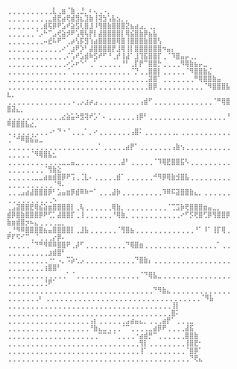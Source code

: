 ⢀⢀⢀⢀⢀⢀⢀⢀⢀⢀⣇⢀⣶⠈⣷⢀⣘⡀⠆⢄⢀⠠⡀
⢀⢀⢀⢀⢀⢀⢀⢀⢀⣀⣾⣟⣴⢟⣾⣻⣆⣹⣷⢸⢽⣳⢡⣧⣢⡀⡀
⢀⢀⢀⢀⢀⢀⢀⢀⣾⢯⡿⠟⣡⠞⣵⣫⢇⣿⣸⠸⢻⣿⣷⣿⣿⣿⣝⣦⣴⣠⡀⢀⡀
⢀⢀⢀⢀⢀⢀⠈⡠⠓⠉⣠⢞⣵⡺⠟⢡⢿⢧⡟⡇⣼⣿⣿⣿⣿⡇⢿⣮⣿⣷⡿⣦⣧
⢀⢀⢀⢀⢀⢀⢀⢀⠤⣞⠧⠟⠉⢀⡴⢣⡯⣻⢱⣴⣿⣿⣿⣿⢿⣿⢸⣿⣿⣿⣷⣿⣿⢣
⢀⢀⢀⢀⢀⢀⢀⢀⢀⢀⢀⢀⠔⠁⣰⠟⡱⠃⣼⣿⣿⣿⣿⡟⣸⢿⢸⡇⣿⣿⣿⣿⣿⣿⠲⣤⡄
⢀⢀⢀⢀⢀⢀⢀⢀⢀⢀⢀⢀⢀⠌⢡⠞⣡⣾⠷⣫⠞⠋⠘⢀⡞⢸⣼⠁⣸⢹⣯⣿⣿⡏⢀⠈⠹⣿⣤⡤⢀⡀
⢀⢀⢀⢀⢀⢀⢀⢀⢀⢀⢀⢀⢀⠔⡡⠖⠑⠁⢀⠁⢀⢀⢀⢀⢀⠘⠃⢀⡏⡟⠉⣿⣿⡓⢀⢀⢀⢀⠻⢿⣷⣦⡤⣀
⢀⢀⢀⢀⢀⢀⢀⢀⢀⢀⢀⢀⢀⠈⢀⢀⢀⢀⢀⢀⢀⢀⢀⢀⢀⢀⢀⠈⡙⢀⢀⣿⣿⡇⢀⢀⢀⢀⢀⠈⠻⣿⣿⣷⣌
⢀⢀⢀⢀⢀⢀⢀⢀⢀⢀⢀⢀⢀⢀⢀⢀⢀⢀⢀⢀⢀⢀⢀⢀⢀⢀⢀⢀⢀⢀⢀⣽⣿⠁⢀⢀⢀⢀⢀⢀⢀⠛⢿⣿⣿⣷⣤
⢀⢀⢀⢀⢀⢀⢀⢀⢀⢀⢀⢀⢀⢀⢀⢀⢀⢀⢀⢀⢀⢀⢀⢀⢀⢀⢀⢀⢀⢀⢀⣿⡿⢀⢀⢀⢀⢀⢀⢀⢀⢀⢀⠈⠻⣿⣿⣿⣧⣆⡀
⢀⢀⢀⢀⢀⢀⢀⢀⢀⢀⢀⢀⢀⢀⠠⢀⡠⣰⡴⣠⢀⢀⢀⢀⢀⢀⢀⢀⢀⢠⣾⠋⢀⢀⢀⢀⢀⢀⢀⢀⢀⢀⢀⢀⢀⠈⠛⢿⣿⣿⣽⣄⡀
⢀⢀⢀⢀⢀⢀⢀⢀⢀⢀⢀⢀⣔⣵⣥⠵⣻⢽⠞⡡⠁⠄⢀⢀⢀⢀⢀⢀⢰⡿⠃⢀⢀⢀⢀⢀⢀⢀⢀⢀⢀⢀⢀⢀⢀⢀⢀⢀⠘⠿⣿⣿⣿⣧⣔⡀
⢀⢀⢀⢀⢀⢀⢀⢀⢀⠠⠂⠙⠐⠈⢀⢀⢀⠁⡀⠔⢀⢀⢀⢀⢀⢀⢀⢠⣿⠅⢀⢀⢀⢀⢀⢀⢀⡀⢀⢀⢀⢀⢀⢀⢀⢀⢀⢀⢀⢀⠈⠚⠿⣿⣮⣥⣀
⢀⢀⢀⢀⢀⢀⢀⢀⢀⢀⢀⢀⢀⢀⢀⢀⢀⢀⢀⢀⠁⢀⢀⢀⢀⢀⣴⡟⠁⢀⢀⢀⢀⢀⢀⢀⢠⣷⢢⢀⢀⢀⢀⢀⢀⢀⢀⢀⢀⢀⢀⢀⢀⢀⠈⠻⢿⣿⣧⣂
⢀⢀⢀⢀⢀⢀⢀⢀⢀⢀⢀⢀⣀⣀⣤⣀⢀⢀⢀⢀⢀⢀⢀⢀⢀⣼⠃⢀⢀⢀⢀⢀⠈⠹⢿⣟⣿⣿⣯⠣⢀⢀⢀⢀⢀⢀⢀⢀⢀⢀⢀⢀⢀⢀⢀⢀⢀⠈⢻⣷⣕
⢀⢀⢀⢀⢀⢀⣀⣀⣴⣶⣾⣿⡿⠟⢩⢀⢈⣇⠄⢀⢀⢀⢀⢀⣾⠁⢀⢀⢀⢀⢀⢀⠚⠻⡿⢿⣷⣺⣿⣧⢀⢀⢀⢀⢀⢀⢀⢀⢀⢀⢀⢀⢀⢀⢀⢀⢀⢀⢀⠈⠻⠄
⢀⢀⢀⣠⣴⣼⣿⣿⣿⡿⠃⣡⣤⣶⡿⣾⠿⠷⠒⠁⢀⢀⢀⣼⡷⢀⢀⢀⢀⢀⢀⢀⢀⢀⠹⠿⠯⣽⣿⣿⣷⣄⡀⢀⢀⢀⢀⢀⢀⢀⢀⢀⢀⢀⢀⢀⢀⢀⢀⠢
⢀⣠⣽⣿⣿⣟⢿⣮⣵⣶⣿⣿⣿⣿⡇⢀⢧⢀⢀⢀⢀⢀⢀⢿⣷⡀⢀⢀⢀⢀⢀⢀⢀⢀⢀⠈⢉⣩⡷⢟⣿⣿⣿⣶⣤⣀⡀
⣾⡿⣿⣷⣿⣿⣿⡿⠟⢋⡁⣼⣿⣿⡏⢀⢸⢀⢀⢀⢀⢀⢀⠘⢿⣷⡀⢀⢀⢀⢀⢀⢀⢀⢀⢀⢀⢀⠔⠋⡫⢟⣿⢋⡿⢻⣿⣿⡿⣷⣶⣾⣿⡲⠦⣄⢀⢀⢀⢀⣀⡀
⢀⠘⠻⠿⣿⣿⣿⣿⣦⣤⣿⣿⣿⣿⡇⢀⣸⣧⢀⢀⢀⢀⢀⢀⠈⢻⣿⣦⢀⢀⢀⢀⢀⢀⢀⢀⢀⢀⢀⢀⢀⠘⠁⠸⠁⢸⡏⢿⢀⠟⠏⠫⠊⠉⢀⠈⢀⢀⢀⡔⡿⠄
⢀⢀⢀⢀⢀⠈⠙⠛⠻⠿⠿⣿⣿⠟⢀⡼⠋⢀⢀⢀⢀⢀⢀⢀⢀⢀⠙⢿⣿⣶⢀⢀⢀⢀⢀⢀⢀⢀⢀⢀⢀⢀⢀⢀⢀⢀⠁⢀⢀⢀⢀⢀⢀⢀⢀⢀⢀⢀⣰⣾⣿⠃
⢀⢀⢀⢀⢀⢀⢀⢀⢀⠐⠂⠠⡀⠩⡵⢂⡠⢀⢀⢀⢀⢀⢀⢀⢀⢀⢀⢀⠙⣿⣷⡄⢀⢀⢀⢀⢀⢀⢀⢀⢀⢀⢀⢀⢀⢀⢀⢀⢀⢀⢀⢀⢀⢀⢀⢀⢀⢰⣿⣿⠃
⢀⢀⢀⢀⢀⢀⢀⢀⢀⢀⢀⢀⢀⠁⠈⢀⢀⢀⢀⢀⢀⢀⢀⢀⢀⢀⢀⢀⢀⠈⠙⢿⣧⣀⢀⢀⢀⢀⢀⢀⢀⢀⢀⢀⢀⢀⢀⢀⢀⢀⢀⢀⢀⢀⢀⢀⢀⢘⠟⠁
⢀⢀⢀⢀⢀⢀⢀⢀⢀⢀⢀⢀⢀⢀⢀⢀⢀⢀⢀⢀⢀⢀⢀⢀⢀⢀⢀⢀⢀⢀⢀⢀⠙⠻⣷⣄⢀⢀⢀⢀⢀⢀⢀⢀⢀⢀⢀⢀⢀⢀⢀⢀⢀⢀⢀⢀⠆
⢀⢀⢀⢀⢀⢀⢀⢀⢀⢀⢀⢀⢀⢀⢀⢀⢀⢀⢀⢀⢀⢀⢀⢀⢀⢀⢀⢀⢀⢀⢀⢀⢀⢀⠈⠻⣧
⢀⢀⢀⢀⢀⢀⢀⢀⢀⢀⢀⢀⢀⢀⢀⢀⢀⢀⢀⢀⢀⢀⢀⢀⢀⢀⢀⢀⢀⢀⢀⢀⢀⢀⢀⢀⢸⡇
⢀⢀⢀⢀⢀⢀⢀⢀⢀⢀⢀⢀⢀⢀⢀⢀⢀⢀⢀⢀⢀⢀⢀⢀⢀⢀⢀⢀⢀⢀⢀⢀⢀⢀⢀⢀⣿⠅
⢀⢀⢀⢀⢀⢀⢀⢀⢀⢀⢀⢀⢀⢀⢀⢀⢀⢀⢠⡆⢀⢀⢀⢀⢀⢀⣠⣴⣤⣄⡀⢀⢀⢀⣴⡟⠁⢀⢀⢀⣀
⢀⢀⢀⢀⢀⢀⢀⢀⢀⢀⢀⢀⢀⢀⢀⢀⢀⢀⠘⣷⣄⣀⢀⢀⢀⠈⠉⢀⢀⢀⢀⣀⣴⡿⠟⢀⢀⢀⢀⣼⣯
⢀⢀⢀⢀⢀⢀⢀⢀⢀⢀⢀⢀⢀⢀⢀⢀⢀⢀⢀⢀⠉⠉⠉⠈⢀⢀⢀⢀⠐⣴⣾⡛⠉⢀⢀⢀⢀⢀⢀⣿⣿⣷
⢀⢀⢀⢀⢀⢀⢀⢀⢀⢀⢀⢀⢀⢀⢀⢀⢀⢀⢀⢀⢀⢀⢀⢀⢀⢀⢀⢀⢀⢻⡇⢀⢀⢀⢀⢀⢀⢀⢀⢸⣿⣟⠂
⢀⢀⢀⢀⢀⢀⢀⢀⢀⢀⢀⢀⢀⢀⢀⢀⢀⢀⢀⢀⢀⢀⢀⢀⢀⢀⢀⢀⢀⢸⠁⢀⢀⢀⢀⢀⢀⢀⢀⠈⣿⡿⠁
⢀⢀⢀⢀⢀⢀⢀⢀⢀⢀⢀⢀⢀⢀⢀⢀⢀⢀⢀⢀⢀⢀⢀⢀⢀⢀⢀⢀⢀⢀⢀⢀⢀⢀⢀⢀⢀⢀⢀⢀⠙⢟⣄
